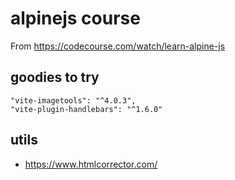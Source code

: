# alpinejs course

From https://codecourse.com/watch/learn-alpine-js

## goodies to try

```
"vite-imagetools": "^4.0.3",
"vite-plugin-handlebars": "^1.6.0"
```


## utils

- https://www.htmlcorrector.com/

